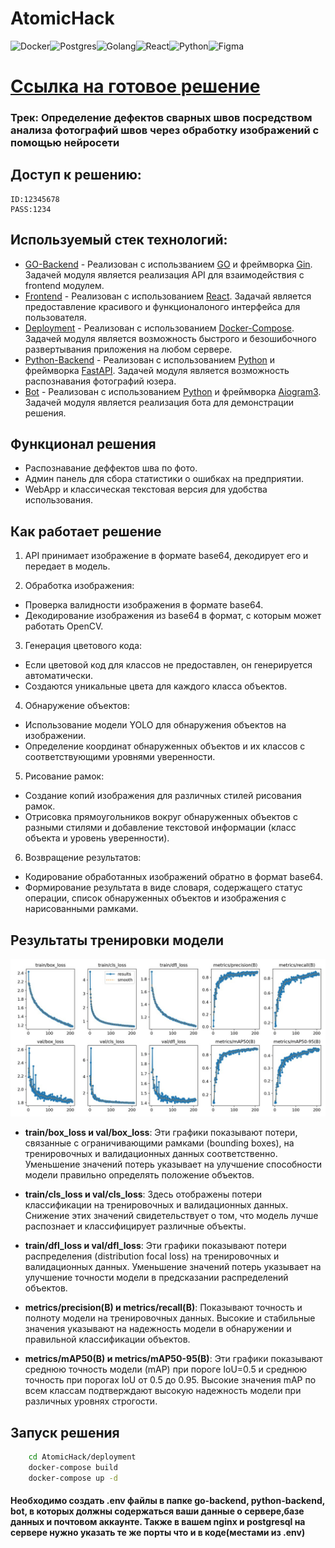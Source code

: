 # AtomicHack
![Docker](https://img.shields.io/badge/docker-%230db7ed.svg?style=for-the-badge&logo=docker&logoColor=white)![Postgres](https://img.shields.io/badge/postgres-%23316192.svg?style=for-the-badge&logo=postgresql&logoColor=white)![Golang](https://img.shields.io/badge/go-%23007ACC.svg?style=for-the-badge&logo=go&logoColor=white)![React](https://img.shields.io/badge/react-%2320232a.svg?style=for-the-badge&logo=react&logoColor=%2361DAFB)![Python](https://img.shields.io/badge/python-%23316192.svg?style=for-the-badge&logo=python&logoColor=yellow)![Figma](https://img.shields.io/badge/figma-%2320232a.svg?style=for-the-badge&logo=figma)



# [Ссылка на готовое решение](https://t.me/shmyaks_hack_bot)

### Трек: Определение дефектов сварных швов посредством анализа фотографий швов через обработку изображений с помощью нейросети

## Доступ к решению:
```
ID:12345678
PASS:1234
```

## Используемый стек технологий:
- [GO-Backend](https://github.com/ultraevs/AtomicHack/tree/main/go-backend) - Реализован с использванием [GO](https://go.dev/) и фреймворка [Gin](https://github.com/gin-gonic/gin). Задачей модуля является реализация API для взаимодействия с frontend модулем.
- [Frontend](https://github.com/ultraevs/AtomicHack/tree/main/front) - Реализован с использованием [React](https://ru.legacy.reactjs.org/). Задачай является предоставление красивого и функционалоного интерфейса для пользователя.
- [Deployment](https://github.com/ultraevs/AtomicHack/tree/main/deployment) - Реализован с использованием [Docker-Compose](https://www.docker.com/). Задачей модуля является возможность быстрого и безошибочного развертывания приложения на любом сервере.
- [Python-Backend](https://github.com/ultraevs/AtomicHack/tree/main/python-backend) - Реализован с использованием [Python](https://www.python.org/) и фреймворка [FastAPI](https://fastapi.tiangolo.com/). Задачей модуля является возможность распознавания фотографий юзера.
- [Bot](https://github.com/ultraevs/AtomicHack/tree/main/bot) - Реализован с использованием [Python](https://www.python.org/) и фреймворка [Aiogram3](https://docs.aiogram.dev/en/latest/). Задачей модуля является реализация бота для демонстрации решения.


## Функционал решения

- Распознавание деффектов шва по фото.
- Админ панель для сбора статистики о ошибках на предприятии.
- WebApp и классическая текстовая версия для удобства использования.

## Как работает решение

1. API принимает изображение в формате base64, декодирует его и передает в модель.

2. Обработка изображения:

 - Проверка валидности изображения в формате base64.
 - Декодирование изображения из base64 в формат, с которым может работать OpenCV.
   
3. Генерация цветового кода:

 - Если цветовой код для классов не предоставлен, он генерируется автоматически.
 - Создаются уникальные цвета для каждого класса объектов.
   
4. Обнаружение объектов:

 - Использование модели YOLO для обнаружения объектов на изображении.
 - Определение координат обнаруженных объектов и их классов с соответствующими уровнями уверенности.
   
5. Рисование рамок:

 - Создание копий изображения для различных стилей рисования рамок.
 - Отрисовка прямоугольников вокруг обнаруженных объектов с разными стилями и добавление текстовой информации (класс объекта и уровень уверенности).
   
6. Возвращение результатов:

 - Кодирование обработанных изображений обратно в формат base64.
 - Формирование результата в виде словаря, содержащего статус операции, список обнаруженных объектов и изображения с нарисованными рамками.

## Результаты тренировки модели
![График Модели ](images/photo_2024-06-15_21-58-02.jpg)

- **train/box_loss и val/box_loss**: Эти графики показывают потери, связанные с ограничивающими рамками (bounding boxes), на тренировочных и валидационных данных соответственно. Уменьшение значений потерь указывает на улучшение способности модели правильно определять положение объектов.

- **train/cls_loss и val/cls_loss**: Здесь отображены потери классификации на тренировочных и валидационных данных. Снижение этих значений свидетельствует о том, что модель лучше распознает и классифицирует различные объекты.

- **train/dfl_loss и val/dfl_loss**: Эти графики показывают потери распределения (distribution focal loss) на тренировочных и валидационных данных. Уменьшение значений потерь указывает на улучшение точности модели в предсказании распределений объектов.

- **metrics/precision(B) и metrics/recall(B)**: Показывают точность и полноту модели на тренировочных данных. Высокие и стабильные значения указывают на надежность модели в обнаружении и правильной классификации объектов.

- **metrics/mAP50(B) и metrics/mAP50-95(B)**: Эти графики показывают среднюю точность модели (mAP) при пороге IoU=0.5 и среднюю точность при порогах IoU от 0.5 до 0.95. Высокие значения mAP по всем классам подтверждают высокую надежность модели при различных уровнях строгости.

## Запуск решения
```sh
    cd AtomicHack/deployment
    docker-compose build
    docker-compose up -d
```
#### Необходимо создать .env файлы в папке go-backend, python-backend, bot, в которых должны содержаться ваши данные о сервере,базе данных и почтовом аккаунте. Также в вашем nginx и postgresql на сервере нужно указать те же порты что и в коде(местами из .env)
